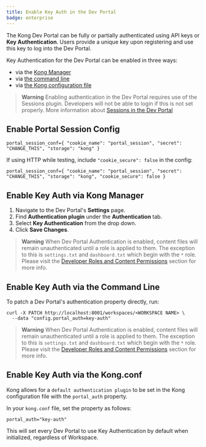 ```yaml
---
title: Enable Key Auth in the Dev Portal
badge: enterprise
---
```


The Kong Dev Portal can be fully or partially authenticated using API keys or **Key
Authentication**. Users provide a unique key upon registering and use this key
to log into the Dev Portal.

Key Authentication for the Dev Portal can be enabled in three ways:

- via the [Kong Manager](#enable-key-auth-via-kong-manager)
- via [the command line](#enable-key-auth-via-the-command-line)
- via [the Kong configuration file](#enable-key-auth-via-the-kongconf)

>**Warning** Enabling authentication in the Dev Portal requires use of the
> Sessions plugin. Developers will not be able to login if this is not set
> properly. More information about [Sessions in the Dev Portal](/gateway/{{page.kong_version}}/kong-enterprise/dev-portal/authentication/sessions/)

## Enable Portal Session Config

```
portal_session_conf={ "cookie_name": "portal_session", "secret": "CHANGE_THIS", "storage": "kong" }
```

If using HTTP while testing, include `"cookie_secure": false` in the config:

```
portal_session_conf={ "cookie_name": "portal_session", "secret": "CHANGE_THIS", "storage": "kong", "cookie_secure": false }
```

## Enable Key Auth via Kong Manager

1. Navigate to the Dev Portal's **Settings** page.
2. Find **Authentication plugin** under the **Authentication** tab.
3. Select **Key Authentication** from the drop down.
4. Click **Save Changes**.

>**Warning** When Dev Portal Authentication is enabled, content files will remain unauthenticated until a role is applied to them. The exception to this is `settings.txt` and `dashboard.txt` which begin with the `*` role. Please visit the <a href="/gateway/{{page.kong_version}}/kong-enterprise/dev-portal/authentication/developer-permissions">Developer Roles and Content Permissions</a> section for more info.

## Enable Key Auth via the Command Line

To patch a Dev Portal's authentication property directly, run:

```
curl -X PATCH http://localhost:8001/workspaces/<WORKSPACE NAME> \
  --data "config.portal_auth=key-auth"
```

>**Warning** When Dev Portal Authentication is enabled, content files will remain unauthenticated until a role is applied to them. The exception to this is `settings.txt` and `dashboard.txt` which begin with the `*` role. Please visit the <a href="/gateway/{{page.kong_version}}/kong-enterprise/dev-portal/authentication/developer-permissions">Developer Roles and Content Permissions</a> section for more info.

## Enable Key Auth via the Kong.conf

Kong allows for a `default authentication plugin` to be set in the Kong
configuration file with the `portal_auth` property.

In your `kong.conf` file, set the property as follows:

```
portal_auth="key-auth"
```

This will set every Dev Portal to use Key Authentication by default when
initialized, regardless of Workspace.
